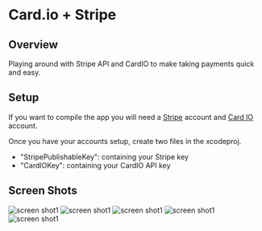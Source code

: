 # Card.io + Stripe

## Overview

Playing around with Stripe API and CardIO to make taking payments quick and easy.

## Setup

If you want to compile the app you will need a [Stripe](http://stripe.com/) account and [Card IO](http://card.io) account.

Once you have your accounts setup, create two files in the xcodeproj.

- "StripePublishableKey": containing your Stripe key
- "CardIOKey": containing your CardIO API key

## Screen Shots

![screen shot1](http://f.cl.ly/items/272S0d2E2x3F0q1R3l3f/b598d87d-f155-4bd4-9d7d-139c421927cd.png)
![screen shot1](http://f.cl.ly/items/1e2X1R0b2N2P2J3Q0V0u/c6a3b2ae-0aea-4f2e-b9de-e5848ef2eb1f.png)
![screen shot1](http://f.cl.ly/items/1z3v3B190m2R1E2p0q2o/95a08748-1280-4189-8dae-1c1bc61bc34e.png)
![screen shot1](http://f.cl.ly/items/3A1P2Y033E1x2I252X13/46ddd479-b6fc-4c76-91b5-ffba2ca7b8b3.png)
![screen shot1](http://f.cl.ly/items/3w2M0p1t28171108441B/de3a3275-56a7-4a33-b5d4-2c7ff238602c.png)

